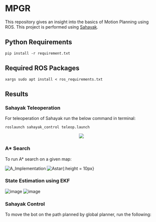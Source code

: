 # MPGR

This repository gives an insight into the basics of Motion Planning using ROS. This project is performed using [Sahayak](https://github.com/IvLabs/Sahayak-v3).

## Python Requirements
``` shell
pip install -r requirement.txt
```

## Required ROS Packages
``` shell
xargs sudo apt install < ros_requirements.txt
```

## Results

### Sahayak Teleoperation
For teleoperation of Sahayak run the below command in terminal:

```shell
roslaunch sahayak_control teleop.launch
```

<p align="center">
  <img src= "https://user-images.githubusercontent.com/83055325/160807783-ba8521bf-5bdc-4819-b19d-33134c7983d4.gif">
</p>

### A* Search
To run A* search on a given map:

![A_Implementation](https://user-images.githubusercontent.com/83055325/160805615-a1b44fbf-f9b4-468e-9c4d-5b85fbababde.png) ![Astar](https://user-images.githubusercontent.com/83055325/160805640-bc946511-0748-44d0-88cb-9accef683e88.png){:height = 10px}

### State Estimation using EKF

![image](https://user-images.githubusercontent.com/83055325/160806997-63f84ee2-a393-423b-a014-ad0fac8f8aff.png)  ![image](https://user-images.githubusercontent.com/83055325/160807088-46e4a05f-a57c-47b7-bb1e-c287b9cf73ac.png)


### Sahayak Control

To move the bot on the path planned by global planner, run the following:
